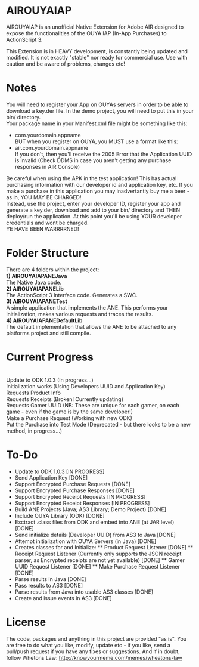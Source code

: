 AIROUYAIAP
=================

AIROUYAIAP is an unofficial Native Extension for Adobe AIR designed to expose the functionalities of the OUYA IAP (In-App Purchases) to ActionScript 3.

This Extension is in HEAVY development, is constantly being updated and modified.  It is not exactly "stable" nor ready for commercial use.  Use with caution and be aware of problems, changes etc!

Notes
================

You will need to register your App on OUYAs servers in order to be able to download a key.der file.  In the demo project, you will need to put this in your bin/ directory.
<BR>Your package name in your Manifest.xml file might be something like this:
- com.yourdomain.appname
<BR>BUT when you register on OUYA, you MUST use a format like this:
- air.com.yourdomain.appname
<BR>If you don't, then you'll receive the 2005 Error that the Application UUID is invalid (Check DDMS in case you aren't getting any purchase responses in AIR Console)

<P>Be careful when using the APK in the test application!  This has actual purchasing information with our developer id and application key, etc.  If you make a purchase in this application you may inadvertantly buy me a beer - as in, YOU MAY BE CHARGED!
<BR>Instead, use the project, enter your developer ID, register your app and generate a key.der, download and add to your bin/ directory and THEN deploy/run the application.  At this point you'll be using YOUR developer credentials and wont be charged.
<BR>YE HAVE BEEN WARRRRNED!

Folder Structure
================

There are 4 folders within the project:
<BR><B>1) AIROUYAIAPANEJava</B>
<BR>The Native Java code.
<BR><B>2) AIROUYAIAPANELib</B>
<BR>The ActionScript 3 Interface code.  Generates a SWC.
<BR><B>3) AIROUYAIAPANETest</B>
<BR>A simple application that implements the ANE.  This performs your initialization, makes various requests and traces the results.
<BR><B>4) AIROUYAIAPANEDefaultLib</B>
<BR>The default implementation that allows the ANE to be attached to any platforms project and still compile.

Current Progress
================
<BR>Update to ODK 1.0.3 (In progress...)
<BR>Initialization works (Using Developers UUID and Application Key)
<BR>Requests Product Info
<BR>Requests Receipts (Broken! Currently updating)
<BR>Requests Gamer UUID (NB: These are unique for each gamer, on each game - even if the game is by the same developer!)
<BR>Make a Purchase Request (Working with new ODK)
<BR>Put the Purchase into Test Mode (Deprecated - but there looks to be a new method, in progress...)

To-Do
=====

* Update to ODK 1.0.3 [IN PROGRESS]
* Send Application Key [DONE]
* Support Encrypted Purchase Requests [DONE]
* Support Encrypted Purchase Responses [DONE]
* Support Encrypted Receipt Requests [IN PROGRESS]
* Support Encrypted Receipt Responses [IN PROGRESS]
* Build ANE Projects (Java; AS3 Library; Demo Project) [DONE]
* Include OUYA Library (ODK) [DONE]
* Exctract .class files from ODK and embed into ANE (at JAR level) [DONE]
* Send initialize details (Developer UUID) from AS3 to Java [DONE]
* Attempt initialization with OUYA Servers (in Java) [DONE]
* Creates classes for and Initialize:
** Product Request Listener [DONE]
** Receipt Request Listener (Currently only supports the JSON receipt parser, as Encrypted receipts are not yet available) [DONE]
** Gamer UUID Request Listener [DONE]
** Make Purchase Request Listener [DONE]
* Parse results in Java [DONE]
* Pass results to AS3 [DONE]
* Parse results from Java into usable AS3 classes [DONE]
* Create and issue events in AS3 [DONE]

License
================

The code, packages and anything in this project are provided "as is".  You are free to do what you like, modify, update etc - if you like, send a pull/push request if you have any fixes or suggestions.
And if in doubt, follow Whetons Law: http://knowyourmeme.com/memes/wheatons-law